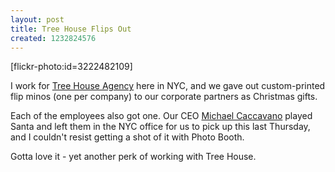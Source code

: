 ```yaml
--- 
layout: post
title: Tree House Flips Out
created: 1232824576
---
```

<p>[flickr-photo:id=3222482109]</p><p>I work for <a href="http://treehouseagency.com/">Tree House Agency</a> here in NYC, and we gave out custom-printed flip minos (one per company)&nbsp;to our corporate partners as Christmas gifts.&nbsp;</p><p>Each of the employees also got one. Our CEO <a href="http://treehouseagency.com/users/michael-caccavano">Michael Caccavano</a> played Santa and left them in the NYC&nbsp;office for us to pick up this last Thursday, and I&nbsp;couldn't resist getting a shot of it with Photo Booth.</p><p>Gotta love it - yet another perk of working with Tree House.</p>
